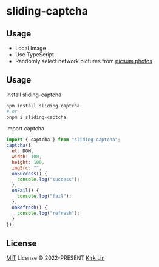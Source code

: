# sliding-captcha

## Usage

- Local Image
- Use TypeScript
- Randomly select network pictures from [picsum.photos](https://picsum.photos)

## Usage
install sliding-captcha

```bash
npm install sliding-captcha
# or
pnpm i sliding-captcha
```

import captcha

```js
import { captcha } from "sliding-captcha";
captcha({
  el: DOM,
  width: 100,
  height: 100,
  imgSrc: "",
  onSuccess() {
    console.log("success");
  },
  onFail() {
    console.log("fail");
  },
  onRefresh() {
    console.log("refresh");
  }
});
```

## License

[MIT](./LICENSE) License &copy; 2022-PRESENT [Kirk Lin](https://github.com/kirklin)
